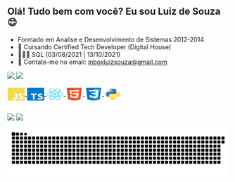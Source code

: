 ## Olá! Tudo bem com você? Eu sou Luiz de Souza😊  
- Formado em Analise e Desenvolvimento de Sistemas 2012-2014
- 🌱 Cursando Certified Tech Developer (Digital House) 
- 🧑🏻‍💻 SQL (03/08/2021 | 13/10/2021) 
- 📧 Contate-me no email: inboxluizsouza@gmail.com

<div>
  <a href="https://github.com/DevLuizSouza">
  <img height="180em" src="https://github-readme-stats.vercel.app/api?username=DevLuizSouza&show_icons=true&theme=tokyonight&include_all_commits=true&count_private=true"/>
  <img height="180em" src="https://github-readme-stats.vercel.app/api/top-langs/?username=DevLuizSouza&layout=compact&langs_count=7&theme=tokyonight"/>
</div>
<div style="display: inline_block"><br>
  <img align="center" alt="DevLuizSouza-Js" height="30" width="40" src="https://raw.githubusercontent.com/devicons/devicon/master/icons/javascript/javascript-plain.svg">
  <img align="center" alt="DevLuizSouza-Ts" height="30" width="40" src="https://raw.githubusercontent.com/devicons/devicon/master/icons/typescript/typescript-plain.svg">
  <img align="center" alt="DevLuizSouza-React" height="30" width="40" src="https://raw.githubusercontent.com/devicons/devicon/master/icons/react/react-original.svg">
  <img align="center" alt="DevLuizSouza-HTML" height="30" width="40" src="https://raw.githubusercontent.com/devicons/devicon/master/icons/html5/html5-original.svg">
  <img align="center" alt="DevLuizSouza-CSS" height="30" width="40" src="https://raw.githubusercontent.com/devicons/devicon/master/icons/css3/css3-original.svg">
  <img align="center" alt="DevLuizSouza-Python" height="30" width="40" src="https://raw.githubusercontent.com/devicons/devicon/master/icons/python/python-original.svg"> 
</div>
  
  ##
 
<div> 
  
  <a href = "mailto:inboxluizsouza@gmail.com"><img src="https://img.shields.io/badge/-Gmail-%23333?style=for-the-badge&logo=gmail&logoColor=white" target="_blank"></a>
  <a href="https://www.linkedin.com/in/dalceuluizdesouza/" target="_blank"><img src="https://img.shields.io/badge/-LinkedIn-%230077B5?style=for-the-badge&logo=linkedin&logoColor=white" target="_blank"></a> 
 
  ![Snake animation](https://github.com/DevLuizSouza/DevLuizSouza/blob/output/github-contribution-grid-snake.svg)
 
</div>

